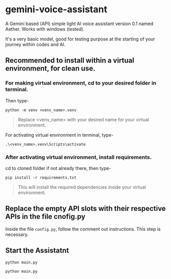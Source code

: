 # gemini-voice-assistant
A Gemini based (API) simple light AI voice assistant version 0.1 named Aether. Works with windows (tested).

It's a very basic model, good for testing purpose at the starting of your journey within codes and AI.


## Recommended to install within a virtual environment, for clean use.

### For making virtual environment, cd to your desired folder in terminal.

Then type-

```
python -m venv <venv_name>.venv
```
> Replace <venv_name> with your desired name for your virtual environment.

For activating virtual environment in terminal, type-

```
.\<venv_name>.venv\Scripts\activate
```

### After activating virtual environment, install requirements.

cd to cloned folder if not already there, then type-

```
pip install -r requirements.txt
```
> This will install the required dependencies inside your virtual environment.

## Replace the empty API slots with their respective APIs in the file cnofig.py

Inside the file `config.py`, follow the comment out instructions. This step is necessary. 

## Start the Assistatnt

```
python main.py
```
```
python main.py
```

